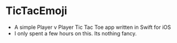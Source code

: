 # TicTacEmoji
- A simple Player v Player Tic Tac Toe app written in Swift for iOS
- I only spent a few hours on this. Its nothing fancy.